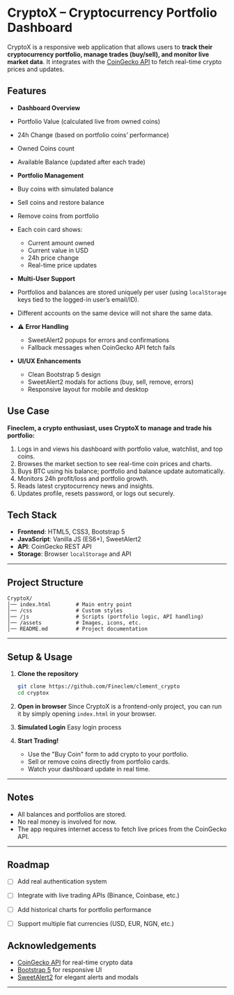 #  CryptoX – Cryptocurrency Portfolio Dashboard

CryptoX is a responsive web application that allows users to **track their cryptocurrency portfolio, manage trades (buy/sell), and monitor live market data**. It integrates with the [CoinGecko API](https://www.coingecko.com/en/api) to fetch real-time crypto prices and updates.



##  Features

*  **Dashboard Overview**

  * Portfolio Value (calculated live from owned coins)
  * 24h Change (based on portfolio coins’ performance)
  * Owned Coins count
  * Available Balance (updated after each trade)

*  **Portfolio Management**

  * Buy coins with simulated balance
  * Sell coins and restore balance
  * Remove coins from portfolio
  * Each coin card shows:

    * Current amount owned
    * Current value in USD
    * 24h price change
    * Real-time price updates

*  **Multi-User Support**

  * Portfolios and balances are stored uniquely per user (using `localStorage` keys tied to the logged-in user’s email/ID).
  * Different accounts on the same device will not share the same data.

* ⚠ **Error Handling**

  * SweetAlert2 popups for errors and confirmations
  * Fallback messages when CoinGecko API fetch fails

* **UI/UX Enhancements**

  * Clean Bootstrap 5 design
  * SweetAlert2 modals for actions (buy, sell, remove, errors)
  * Responsive layout for mobile and desktop

## Use Case

**Fineclem, a crypto enthusiast, uses CryptoX to manage and trade his portfolio:**

1. Logs in and views his dashboard with portfolio value, watchlist, and top coins.
2. Browses the market section to see real-time coin prices and charts.
3. Buys BTC using his balance; portfolio and balance update automatically.
4. Monitors 24h profit/loss and portfolio growth.
5. Reads latest cryptocurrency news and insights.
6. Updates profile, resets password, or logs out securely.


##  Tech Stack

* **Frontend**: HTML5, CSS3, Bootstrap 5
* **JavaScript**: Vanilla JS (ES6+), SweetAlert2
* **API**: CoinGecko REST API
* **Storage**: Browser `localStorage` and API

---

##  Project Structure

```
CryptoX/
│── index.html        # Main entry point
│── /css              # Custom styles 
│── /js               # Scripts (portfolio logic, API handling)
│── /assets           # Images, icons, etc.
│── README.md         # Project documentation
```

---

##  Setup & Usage

1. **Clone the repository**

   ```bash
   git clone https://github.com/Fineclem/clement_crypto
   cd cryptox
   ```

2. **Open in browser**
   Since CryptoX is a frontend-only project, you can run it by simply opening `index.html` in your browser.

3. **Simulated Login**
    Easy login process
     
4. **Start Trading!**

   * Use the "Buy Coin" form to add crypto to your portfolio.
   * Sell or remove coins directly from portfolio cards.
   * Watch your dashboard update in real time.

---

##  Notes

* All balances and portfolios are stored.
* No real money is involved for now.
* The app requires internet access to fetch live prices from the CoinGecko API.

---

##  Roadmap

* [ ] Add real authentication system
* [ ] Integrate with live trading APIs (Binance, Coinbase, etc.)
* [ ] Add historical charts for portfolio performance
* [ ] Support multiple fiat currencies (USD, EUR, NGN, etc.)


##  Acknowledgements

* [CoinGecko API](https://www.coingecko.com/en/api) for real-time crypto data
* [Bootstrap 5](https://getbootstrap.com/) for responsive UI
* [SweetAlert2](https://sweetalert2.github.io/) for elegant alerts and modals

---
